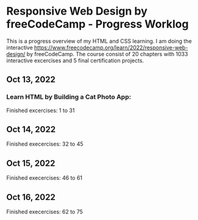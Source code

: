 # Responsive Web Design by freeCodeCamp - Progress Worklog

This is a progress overview of my HTML and CSS learning. I am doing the interactive https://www.freecodecamp.org/learn/2022/responsive-web-design/ by freeCodeCamp. The course consist of 20 chapters with 1033 interactive excercises and 5 final certification projects.

## Oct 13, 2022

### Learn HTML by Building a Cat Photo App:

Finished excercises: 1 to 31

## Oct 14, 2022

Finished execercises: 32 to 45

## Oct 15, 2022

Finished execercises: 46 to 61

## Oct 16, 2022

Finished execercises: 62 to 75
